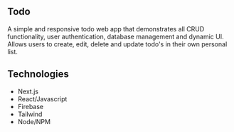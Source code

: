 ## Todo
A simple and responsive todo web app that demonstrates all CRUD functionality, user authentication, database management and dynamic UI. Allows users to create, edit, delete and update todo's in their own personal list.

## Technologies
- Next.js
- React/Javascript
- Firebase
- Tailwind
- Node/NPM
